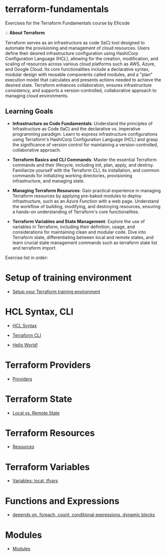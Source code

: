 # terraform-fundamentals

Exercises for the Terraform Fundamentals course by Eficode

💡 **About Terraform**

Terraform serves as an infrastructure as code (IaC) tool designed to automate the provisioning and management of cloud resources. Users define their desired infrastructure configuration using HashiCorp Configuration Language (HCL), allowing for the creation, modification, and scaling of resources across various cloud platforms such as AWS, Azure, and Google Cloud. Its core functionalities include a declarative syntax, modular design with reusable components called modules, and a "plan" execution model that calculates and presents actions needed to achieve the desired state. Terraform enhances collaboration, ensures infrastructure consistency, and supports a version-controlled, collaborative approach to managing cloud environments.

## Learning Goals

   - **Infrastructure as Code Fundamentals**: Understand the principles of Infrastructure as Code (IaC) and the declarative vs. imperative programming paradigm. Learn to express infrastructure configurations using Terraform's HashiCorp Configuration Language (HCL) and grasp the significance of version control for maintaining a version-controlled, collaborative approach.

   - **Terraform Basics and CLI Commands**: Master the essential Terraform commands and their lifecycle, including init, plan, apply, and destroy. Familiarize yourself with the Terraform CLI, its installation, and common commands for initializing working directories, provisioning infrastructure, and managing state.

   - **Managing Terraform Resources**: Gain practical experience in managing Terraform resources by applying pre-baked modules to deploy infrastructure, such as an Azure Function with a web page. Understand the workflow of building, modifying, and destroying resources, ensuring a hands-on understanding of Terraform's core functionalities.

   - **Terraform Variables and State Management**: Explore the use of variables in Terraform, including their definition, usage, and considerations for maintaining clean and modular code. Dive into Terraform state, differentiating between local and remote states, and learn crucial state management commands such as terraform state list and terraform import.

Exercise list in order:

# Setup of training environment
* [Setup your Terraform training environment](setup.md)

# HCL Syntax, CLI

* [HCL Syntax](https://github.com/eficode-academy/terraform-fundamentals/tree/noemi/test-exercises/tf-exercises/HCLSyntax/README.md)

* [Terraform CLI](https://github.com/eficode-academy/terraform-fundamentals/tree/noemi/test-exercises/tf-exercises/TerraformCLI/README.md)

* [Hello World!](https://github.com/eficode-academy/terraform-fundamentals/tree/noemi/test-exercises/tf-exercises/HelloWorld/README.md)

# Terraform Providers
* [Providers](https://github.com/eficode-academy/terraform-fundamentals/tree/noemi/test-exercises/tf-exercises/Providers/README.md)

# Terraform State
* [Local vs. Remote State](https://github.com/eficode-academy/terraform-fundamentals/tree/noemi/test-exercises/tf-exercises/State/README.md)

# Terraform Resources
* [Resources](https://github.com/eficode-academy/terraform-fundamentals/tree/noemi/test-exercises/tf-exercises/Resources/README.md)

# Terraform Variables
* [Variables: local, tfvars](https://github.com/eficode-academy/terraform-fundamentals/tree/noemi/test-exercises/tf-exercises/Variables/README.md)

# Functions and Expressions
* [depends on, foreach, count, conditional expressions, dynamic blocks]()

# Modules
* [Modules](https://github.com/eficode-academy/terraform-fundamentals/tree/noemi/test-exercises/tf-exercises/TFModules/README.md)

